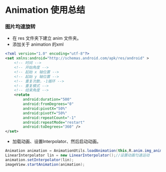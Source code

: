 Animation 使用总结
=================

### 图片均速旋转

- 在 res 文件夹下建立 anim 文件夹。
- 添加关于 animation 的xml
```xml
<?xml version="1.0" encoding="utf-8"?>
<set xmlns:android="http://schemas.android.com/apk/res/android" >
    <!-- 时间 -->
    <!-- 开始角度 -->
    <!-- 起始 x 轴位置 -->
    <!-- 起始 y 轴位置 -->
    <!-- 重复次数，-1循环 -->
    <!-- 重复模式 -->
    <!-- 结束角度 -->
    <rotate
        android:duration="500"
        android:fromDegrees="0"
        android:pivotX="50%"
        android:pivotY="50%"
        android:repeatCount="-1"
        android:repeatMode="restart"
        android:toDegrees="360" />
</set>

```

- 加载动画、设置Interpolator、然后启动动画。
```java
Animation animation = AnimationUtils.loadAnimation(this,R.anim.img_animation);
LinearInterpolator lin = new LinearInterpolator();//设置动画匀速运动
animation.setInterpolator(lin);
imageView.startAnimation(animation);
```